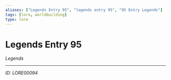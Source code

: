 ```yaml
---
aliases: ["Legends Entry 95", "legends entry 95", "95 Entry Legends"]
tags: [lore, worldbuilding]
type: lore
---
```


# Legends Entry 95

*Legends*

---
*ID: LORE00094*